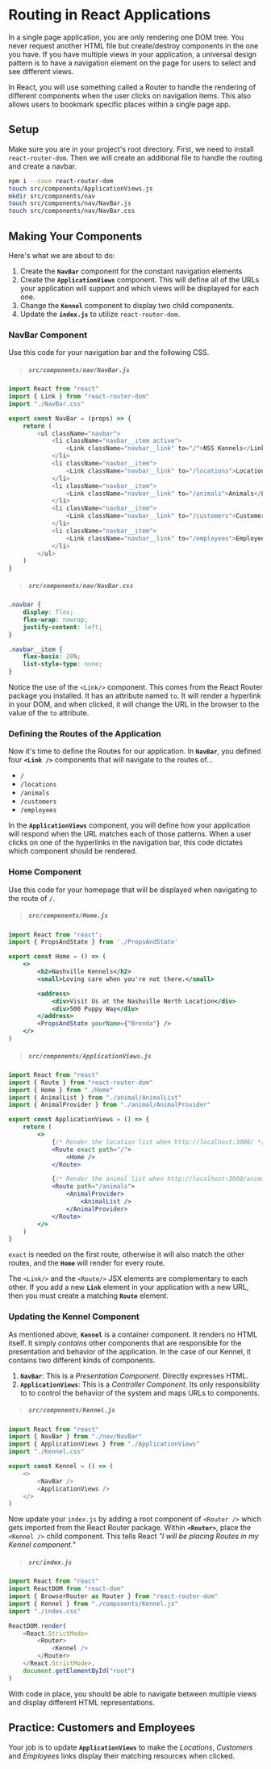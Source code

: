 # Routing in React Applications

In a single page application, you are only rendering one DOM tree. You never request another HTML file but create/destroy components in the one you have. If you have multiple views in your application, a universal design pattern is to have a navigation element on the page for users to select and see different views.

In React, you will use something called a Router to handle the rendering of different components when the user clicks on navigation items. This also allows users to bookmark specific places within a single page app.

## Setup

Make sure you are in your project's root directory. First, we need to install `react-router-dom`. Then we will create an additional file to handle the routing and create a navbar.

```sh
npm i --save react-router-dom
touch src/components/ApplicationViews.js
mkdir src/components/nav
touch src/components/nav/NavBar.js
touch src/components/nav/NavBar.css
```

## Making Your Components

Here's what we are about to do:

1. Create the **`NavBar`** component for the constant navigation elements
1. Create the **`ApplicationViews`** component. This will define all of the URLs your application will support and which views will be displayed for each one.
1. Change the **`Kennel`** component to display two child components.
1. Update the **`index.js`** to utilize `react-router-dom`.

### NavBar Component

Use this code for your navigation bar and the following CSS.

> ##### `src/components/nav/NavBar.js`

```js
import React from "react"
import { Link } from "react-router-dom"
import "./NavBar.css"

export const NavBar = (props) => {
    return (
        <ul className="navbar">
            <li className="navbar__item active">
                <Link className="navbar__link" to="/">NSS Kennels</Link>
            </li>
            <li className="navbar__item">
                <Link className="navbar__link" to="/locations">Locations</Link>
            </li>
            <li className="navbar__item">
                <Link className="navbar__link" to="/animals">Animals</Link>
            </li>
            <li className="navbar__item">
                <Link className="navbar__link" to="/customers">Customers</Link>
            </li>
            <li className="navbar__item">
                <Link className="navbar__link" to="/employees">Employees</Link>
            </li>
        </ul>
    )
}
```

> ##### `src/components/nav/NavBar.css`

```css
.navbar {
    display: flex;
    flex-wrap: nowrap;
    justify-content: left;
}

.navbar__item {
    flex-basis: 20%;
    list-style-type: none;
}
```

Notice the use of the `<Link/>` component. This comes from the React Router package you installed. It has an attribute named `to`. It will render a hyperlink in your DOM, and when clicked, it will change the URL in the browser to the value of the `to` attribute.

### Defining the Routes of the Application

Now it's time to define the Routes for our application. In **`NavBar`**, you defined four **`<Link />`** components that will navigate to the routes of...

* `/`
* `/locations`
* `/animals`
* `/customers`
* `/employees`

In the **`ApplicationViews`** component, you will define how your application will respond when the URL matches each of those patterns. When a user clicks on one of the hyperlinks in the navigation bar, this code dictates which component should be rendered.

### Home Component

Use this code for your homepage that will be displayed when navigating to the route of `/`.

> ##### `src/components/Home.js`
```jsx
import React from "react";
import { PropsAndState } from './PropsAndState'

export const Home = () => (
    <>
        <h2>Nashville Kennels</h2>
        <small>Loving care when you're not there.</small>

        <address>
            <div>Visit Us at the Nashville North Location</div>
            <div>500 Puppy Way</div>
        </address>
        <PropsAndState yourName={"Brenda"} />
    </>
)
```

> ##### `src/components/ApplicationViews.js`

```jsx
import React from "react"
import { Route } from "react-router-dom"
import { Home } from "./Home"
import { AnimalList } from "./animal/AnimalList"
import { AnimalProvider } from "./animal/AnimalProvider"

export const ApplicationViews = () => {
    return (
        <>
            {/* Render the location list when http://localhost:3000/ */}
            <Route exact path="/">
                <Home />
            </Route>

            {/* Render the animal list when http://localhost:3000/animals */}
            <Route path="/animals">
                <AnimalProvider>
                    <AnimalList />
                </AnimalProvider>
            </Route>
        </>
    )
}
```

`exact` is needed on the first route, otherwise it will also match the other routes, and the **`Home`** will render for every route.

The `<Link/>` and the `<Route/>` JSX elements are complementary to each other. If you add a new **`Link`** element in your application with a new URL, then you must create a matching **`Route`** element.

### Updating the Kennel Component

As mentioned above, **`Kennel`** is a container component. It renders no HTML itself. It simply *contains* other components that are responsible for the presentation and behavior of the application. In the case of our Kennel, it contains two different kinds of components.

1. **`NavBar`**: This is a _Presentation Component_. Directly expresses HTML.
2. **`ApplicationViews`**: This is a _Controller Component_. Its only responsibility to to control the behavior of the system and maps URLs to components.

> ##### `src/components/Kennel.js`

```js
import React from "react"
import { NavBar } from "./nav/NavBar"
import { ApplicationViews } from "./ApplicationViews"
import "./Kennel.css"

export const Kennel = () => (
    <>
        <NavBar />
        <ApplicationViews />
    </>
)
```

Now update your `index.js` by adding a root component of `<Router />` which gets imported from the React Router package. Within **`<Router>`**, place the `<Kennel />` child component. This tells React *"I will be placing Routes in my Kennel component."*

> ##### `src/index.js`

```js
import React from "react"
import ReactDOM from "react-dom"
import { BrowserRouter as Router } from "react-router-dom"
import { Kennel } from "./components/Kennel.js"
import "./index.css"

ReactDOM.render(
    <React.StrictMode>
        <Router>
            <Kennel />
        </Router>
    </React.StrictMode>,
    document.getElementById("root")
)
```

With code in place, you should be able to navigate between multiple views and display different HTML representations.

## Practice: Customers and Employees

Your job is to update **`ApplicationViews`** to make the _Locations_, _Customers_ and _Employees_ links display their matching resources when clicked.
